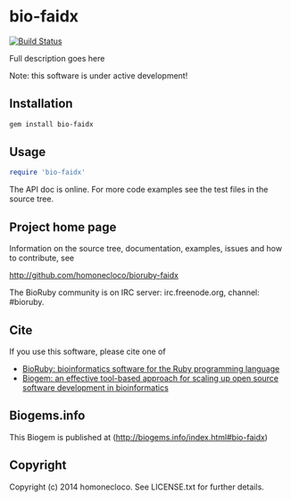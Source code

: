 # bio-faidx

[![Build Status](https://secure.travis-ci.org/homonecloco/bioruby-faidx.png)](http://travis-ci.org/homonecloco/bioruby-faidx)

Full description goes here

Note: this software is under active development!

## Installation

```sh
gem install bio-faidx
```

## Usage

```ruby
require 'bio-faidx'
```

The API doc is online. For more code examples see the test files in
the source tree.
        
## Project home page

Information on the source tree, documentation, examples, issues and
how to contribute, see

  http://github.com/homonecloco/bioruby-faidx

The BioRuby community is on IRC server: irc.freenode.org, channel: #bioruby.

## Cite

If you use this software, please cite one of
  
* [BioRuby: bioinformatics software for the Ruby programming language](http://dx.doi.org/10.1093/bioinformatics/btq475)
* [Biogem: an effective tool-based approach for scaling up open source software development in bioinformatics](http://dx.doi.org/10.1093/bioinformatics/bts080)

## Biogems.info

This Biogem is published at (http://biogems.info/index.html#bio-faidx)

## Copyright

Copyright (c) 2014 homonecloco. See LICENSE.txt for further details.

